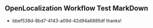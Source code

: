 ## OpenLocalization Workflow Test MarkDown
* bbef538d-8bd7-4143-a09d-42d94a6885df thanks!

<!--HONumber=Aug16_HO4-->


